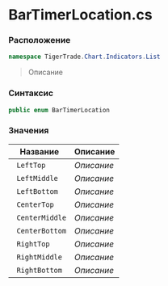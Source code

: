 
# BarTimerLocation.cs
### Расположение
```csharp
namespace TigerTrade.Chart.Indicators.List
```



> Описание

### Синтаксис
```csharp
public enum BarTimerLocation
```


### Значения
| Название | Описание |
| --- | --- |
| ` LeftTop` | *Описание* |
| ` LeftMiddle` | *Описание* |
| ` LeftBottom` | *Описание* |
| ` CenterTop` | *Описание* |
| ` CenterMiddle` | *Описание* |
| ` CenterBottom` | *Описание* |
| ` RightTop` | *Описание* |
| ` RightMiddle` | *Описание* |
| ` RightBottom` | *Описание* |



